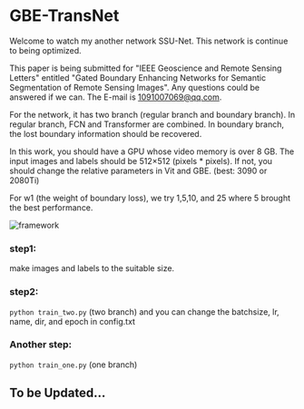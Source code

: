 # GBE-TransNet

Welcome to watch my another network SSU-Net. This network is continue to being optimized.

This paper is being submitted for "IEEE Geoscience and Remote Sensing Letters" entitled "Gated Boundary Enhancing Networks for Semantic Segmentation of Remote Sensing Images". Any questions could be answered if we can. The E-mail is 1091007069@qq.com.

For the network, it has two branch (regular branch and boundary branch). In regular branch, FCN and Transformer are combined. In boundary branch, the lost boundary information should be recovered.


In this work, you should have a GPU whose video memory is over 8 GB. The input images and labels should be 512×512 (pixels * pixels). If not, you should change the relative parameters in Vit and GBE. (best: 3090 or 2080Ti)

For w1 (the weight of boundary loss), we try 1,5,10, and 25 where 5 brought the best performance.

![framework](https://user-images.githubusercontent.com/80099298/186313953-76343502-4e56-4e07-a09d-e7de5053f5cb.png)

### step1:
make images and labels to the suitable size.

### step2:
`python train_two.py` (two branch)
and you can change the batchsize, lr, name, dir, and epoch in config.txt

### Another  step:
`python train_one.py`  (one branch)


## To be Updated...
